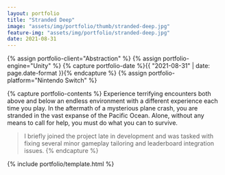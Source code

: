 ```yaml
---
layout: portfolio
title: "Stranded Deep"
image: "assets/img/portfolio/thumb/stranded-deep.jpg"
feature-img: "assets/img/portfolio/stranded-deep.jpg"
date: 2021-08-31
---
```


{% assign portfolio-client="Abstraction" %}
{% assign portfolio-engine="Unity" %}
{% capture portfolio-date %}{{ "2021-08-31" | date: page.date-format }}{% endcapture %}
{% assign portfolio-platform="Nintendo Switch" %}

{% capture portfolio-contents %}
Experience terrifying encounters both above and below an endless environment with a different experience each time you play.
In the aftermath of a mysterious plane crash, you are stranded in the vast expanse of the Pacific Ocean. Alone, without any means to call for help, you must do what you can to survive.

> I briefly joined the project late in development and was tasked with fixing several minor gameplay tailoring and leaderboard integration issues.
{% endcapture %}

{% include portfolio/template.html %}
